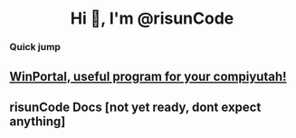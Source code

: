 <h1 align="center">Hi 👋, I'm @risunCode</h1> 

### Quick jump 
## [WinPortal, useful program for your compiyutah!](https://github.com/risunCode/WinPortal)


## risunCode Docs [not yet ready, dont expect anything]

